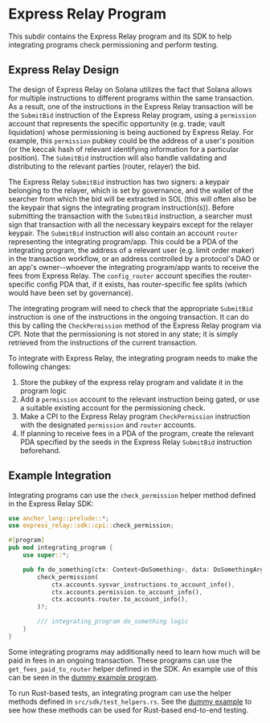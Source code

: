 # Express Relay Program

This subdir contains the Express Relay program and its SDK to help integrating programs check permissioning and perform testing.

## Express Relay Design

The design of Express Relay on Solana utilizes the fact that Solana allows for multiple instructions to different programs within the same transaction. As a result, one of the instructions in the Express Relay transaction will be the `SubmitBid` instruction of the Express Relay program, using a `permission` account that represents the specific opportunity (e.g. trade; vault liquidation) whose permissioning is being auctioned by Express Relay. For example, this `permission` pubkey could be the address of a user's position (or the keccak hash of relevant identifying information for a particular position). The `SubmitBid` instruction will also handle validating and distributing to the relevant parties (router, relayer) the bid.

The Express Relay `SubmitBid` instruction has two signers: a keypair belonging to the relayer, which is set by governance, and the wallet of the searcher from which the bid will be extracted in SOL (this will often also be the keypair that signs the integrating program instruction(s)). Before submitting the transaction with the `SubmitBid` instruction, a searcher must sign that transaction with all the necessary keypairs except for the relayer keypair. The `SubmitBid` instruction will also contain an account `router` representing the integrating program/app. This could be a PDA of the integrating program, the address of a relevant user (e.g. limit order maker) in the transaction workflow, or an address controlled by a protocol's DAO or an app's owner--whoever the integrating program/app wants to receive the fees from Express Relay. The `config_router` account specifies the router-specific config PDA that, if it exists, has router-specific fee splits (which would have been set by governance).

The integrating program will need to check that the appropriate `SubmitBid` instruction is one of the instructions in the ongoing transaction. It can do this by calling the `CheckPermission` method of the Express Relay program via CPI. Note that the permissioning is not stored in any state; it is simply retrieved from the instructions of the current transaction.

To integrate with Express Relay, the integrating program needs to make the following changes:

1. Store the pubkey of the express relay program and validate it in the program logic
2. Add a `permission` account to the relevant instruction being gated, or use a suitable existing account for the permissioning check.
3. Make a CPI to the Express Relay program `CheckPermission` instruction with the designated `permission` and `router` accounts.
4. If planning to receive fees in a PDA of the program, create the relevant PDA specified by the seeds in the Express Relay `SubmitBid` instruction beforehand.

## Example Integration

Integrating programs can use the `check_permission` helper method defined in the Express Relay SDK:

```rust
use anchor_lang::prelude::*;
use express_relay::sdk::cpi::check_permission;

#[program]
pub mod integrating_program {
    use super::*;

    pub fn do_something(ctx: Context<DoSomething>, data: DoSomethingArgs) -> Result<()> {
        check_permission(
            ctx.accounts.sysvar_instructions.to_account_info(),
            ctx.accounts.permission.to_account_info(),
            ctx.accounts.router.to_account_info(),
        )?;

        /// integrating_program do_something logic
    }
}
```

Some integrating programs may additionally need to learn how much will be paid in fees in an ongoing transaction. These programs can use the `get_fees_paid_to_router` helper defined in the SDK. An example use of this can be seen in the [dummy example program](https://github.com/pyth-network/per/tree/main/contracts/svm/programs/dummy).

To run Rust-based tests, an integrating program can use the helper methods defined in `src/sdk/test_helpers.rs`. See the [dummy example](https://github.com/pyth-network/per/tree/main/contracts/svm/programs/dummy) to see how these methods can be used for Rust-based end-to-end testing.
